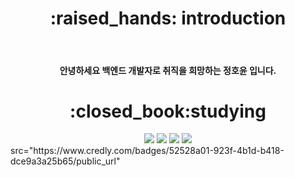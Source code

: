 
<div align=center>

  <h1>:raised_hands: introduction</h1><br> 
  <h4>안녕하세요 백엔드 개발자로 취직을 희망하는 정호윤 입니다.</h4>
  <h1>:closed_book:studying</h1>
  <img src="https://img.shields.io/badge/Java-006400?style=plastic&logo=OpenJDK&logoColor=white"/>
<img src="https://img.shields.io/badge/Spring-6DB33F?style=flat&logo=Spring&logoColor=white"/>
<img src="https://img.shields.io/badge/jQuery-0769AD?style=flat&logo=jQuery&logoColor=white"/>
<img src="https://img.shields.io/badge/MySQL-4479A1?style=flat&logo=MySQL&logoColor=white"/>
</div>
<a> src="https://www.credly.com/badges/52528a01-923f-4b1d-b418-dce9a3a25b65/public_url"</a>

<div data-iframe-width="150" data-iframe-height="270" data-share-badge-id="52528a01-923f-4b1d-b418-dce9a3a25b65" data-share-badge-host="https://www.credly.com"></div>
